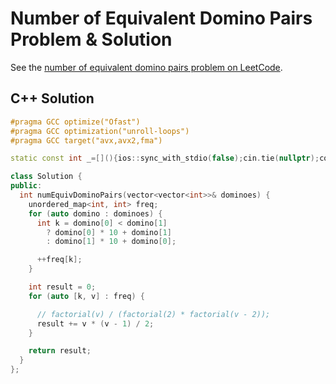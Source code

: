 # Number of Equivalent Domino Pairs Problem & Solution

See the [number of equivalent domino pairs problem on LeetCode](https://leetcode.com/problems/number-of-equivalent-domino-pairs).

## C++ Solution

```cpp
#pragma GCC optimize("Ofast")
#pragma GCC optimization("unroll-loops")
#pragma GCC target("avx,avx2,fma")

static const int _=[](){ios::sync_with_stdio(false);cin.tie(nullptr);cout.tie(nullptr);return 0;}();

class Solution {
public:
  int numEquivDominoPairs(vector<vector<int>>& dominoes) {
    unordered_map<int, int> freq;
    for (auto domino : dominoes) {
      int k = domino[0] < domino[1]
        ? domino[0] * 10 + domino[1]
        : domino[1] * 10 + domino[0];

      ++freq[k];
    }

    int result = 0;
    for (auto [k, v] : freq) {

      // factorial(v) / (factorial(2) * factorial(v - 2));
      result += v * (v - 1) / 2;
    }

    return result;
  }
};
```
